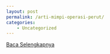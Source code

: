 ```yaml
---
layout: post
permalink: /arti-mimpi-operasi-perut/
categories:
    - Uncategorized
---
```


[Baca Selengkapnya](/05)